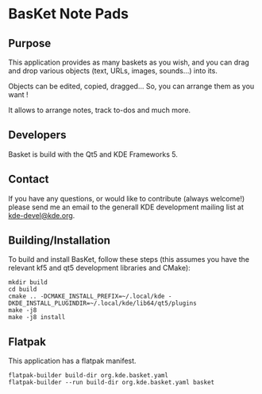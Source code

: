 # BasKet Note Pads

## Purpose

This application provides as many baskets as you wish, and you can drag and drop
various objects (text, URLs, images, sounds...)  into its.

Objects can be edited, copied, dragged... So, you can arrange them as you want !

It allows to arrange notes, track to-dos and much more.

## Developers

Basket is build with the Qt5 and KDE Frameworks 5.

## Contact

If you have any questions, or would like to contribute (always welcome!) please
send me an email to the generall KDE development mailing list at
kde-devel@kde.org.

## Building/Installation

To build and install BasKet, follow these steps (this assumes you have the relevant
kf5 and qt5 development libraries and CMake):

```
mkdir build
cd build
cmake .. -DCMAKE_INSTALL_PREFIX=~/.local/kde -DKDE_INSTALL_PLUGINDIR=~/.local/kde/lib64/qt5/plugins
make -j8
make -j8 install
```

## Flatpak

This application has a flatpak manifest.

```
flatpak-builder build-dir org.kde.basket.yaml
flatpak-builder --run build-dir org.kde.basket.yaml basket
```
